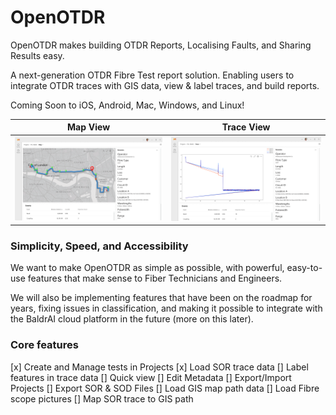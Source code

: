 # OpenOTDR

OpenOTDR makes building OTDR Reports, Localising Faults, and Sharing Results easy.

A next-generation OTDR Fibre Test report solution. Enabling users to integrate OTDR traces with GIS data, view & label traces, and build reports.

Coming Soon to iOS, Android, Mac, Windows, and Linux!

Map View           |  Trace View
:-------------------------:|:-------------------------:
![Map View](./Designs/Map.png) | ![Trace View](./Designs/Trace.png)


### Simplicity, Speed, and Accessibility

We want to make OpenOTDR as simple as possible, with powerful, easy-to-use features that make sense to Fiber Technicians and Engineers.

We will also be implementing features that have been on the roadmap for years, fixing issues in classification, and making it possible to integrate with the BaldrAI cloud platform in the future (more on this later).

### Core features

[x] Create and Manage tests in Projects
[x] Load SOR trace data
[] Label features in trace data
[] Quick view
[] Edit Metadata
[] Export/Import Projects
[] Export SOR & SOD Files
[] Load GIS map path data
[] Load Fibre scope pictures
[] Map SOR trace to GIS path
